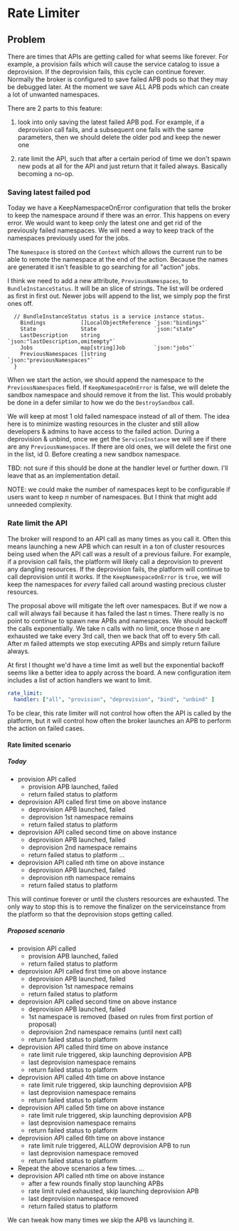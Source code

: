 # Rate Limiter

## Problem

There are times that APIs are getting called for what seems like forever. For
example, a provision fails which will cause the service catalog to issue a
deprovision. If the deprovision fails, this cycle can continue forever.
Normally the broker is configured to save failed APB pods so that they may be
debugged later. At the moment we save ALL APB pods which can create a lot of
unwanted namespaces.

There are 2 parts to this feature:

1) look into only saving the latest failed APB pod. For example, if a
   deprovision call fails, and a subsequent one fails with the same
   parameters, then we should delete the older pod and keep the newer one

2) rate limit the API, such that after a certain period of time we don't
   spawn new pods at all for the API and just return that it failed always.
   Basically becoming a no-op.

### Saving latest failed pod

Today we have a KeepNamespaceOnError configuration that tells the broker to
keep the namespace around if there was an error. This happens on every error.
We would want to keep only the latest one and get rid of the previously failed
namespaces. We will need a way to keep track of the namespaces previously used
for the jobs.

The `Namespace` is stored on the `Context` which allows the current run to be
able to remote the namespace at the end of the action. Because the names are
generated it isn't feasible to go searching for all "action" jobs.

I think we need to add a new attribute, `PreviousNamespaces`, to
`BundleInstanceStatus`. It will be an slice of strings. The list will be ordered
as first in first out. Newer jobs will append to the list, we simply pop the
first ones off.

```
  // BundleInstanceStatus status is a service instance status.
    Bindings           []LocalObjectReference `json:"bindings"`
    State              State                  `json:"state"`
    LastDescription    string                 `json:"lastDescription,omitempty"`
    Jobs               map[string]Job         `json:"jobs"`
    PreviousNamespaces []string               `json:"previousNamespaces"`
  }
```

When we start the action, we should append the namespace to the
`PreviousNamespaces` field. If `KeepNamespaceOnError` is false, we will delete
the sandbox namespace and should remove it from the list. This would probably be
done in a defer similar to how we do the `DestroySandbox` call.

We will keep at most 1 old failed namespace instead of all of them. The idea
here is to minimize wasting resources in the cluster and still allow developers
& admins to have access to the failed action. During a deprovision & unbind,
once we get the `ServiceInstance` we will see if there are any
`PreviousNamespaces`. If there are old ones, we will delete the first one in the
list, id 0. Before creating a new sandbox namespace.

TBD: not sure if this should be done at the handler level or further down. I'll
leave that as an implementation detail.

NOTE: we could make the number of namespaces kept to be configurable if users
want to keep _n_ number of namespaces. But I think that might add unneeded
complexity.

### Rate limit the API

The broker will respond to an API call as many times as you call it. Often this
means launching a new APB which can result in a ton of cluster resources being
used when the API call was a result of a previous failure. For example, if a
provision call fails, the platform will likely call a deprovision to prevent any
dangling resources. If the deprovision fails, the platform will continue to call
deprovision until it works. If the `KeepNamespaceOnError` is `true`, we will
keep the namespaces for *every* failed call around wasting precious cluster
resources.

The proposal above will mitigate the left over namespaces. But if we now a call
will always fail because it has failed the last n times. There really is no
point to continue to spawn new APBs and namespaces. We should backoff the calls
exponentially. We take n calls with no limit, once those n are exhausted we take
every 3rd call, then we back that off to every 5th call. After m failed attempts
we stop executing APBs and simply return failure always.

At first I thought we'd have a time limit as well but the exponential backoff
seems like a better idea to apply across the board.  A new configuration item
includes a list of action handlers we want to limit.

```yaml
rate_limit:
  handler: ["all", "provision", "deprovision", "bind", "unbind" ]
```

To be clear, this rate limiter will not control how often the API is called by
the platform, but it will control how often the broker launches an APB to
perform the action on failed cases.

#### Rate limited scenario

##### Today

- provision API called
  - provision APB launched, failed
  - return failed status to platform
- deprovision API called first time on above instance
  - deprovision APB launched, failed
  - deprovision 1st namespace remains
  - return failed status to platform
- deprovision API called second time on above instance
  - deprovision APB launched, failed
  - deprovision 2nd namespace remains
  - return failed status to platform
  ...
- deprovision API called nth time on above instance
  - deprovision APB launched, failed
  - deprovision nth namespace remains
  - return failed status to platform

This will continue forever or until the clusters resources are exhausted. The
only way to stop this is to remove the finalizer on the serviceinstance from the
platform so that the deprovision stops getting called.

##### Proposed scenario

- provision API called
  - provision APB launched, failed
  - return failed status to platform
- deprovision API called first time on above instance
  - deprovision APB launched, failed
  - deprovision 1st namespace remains
  - return failed status to platform
- deprovision API called second time on above instance
  - deprovision APB launched, failed
  - 1st namespace is removed (based on rules from first portion of proposal)
  - deprovision 2nd namespace remains (until next call)
  - return failed status to platform
- deprovision API called third time on above instance
  - rate limit rule triggered, skip launching deprovision APB
  - last deprovision namespace remains
  - return failed status to platform
- deprovision API called 4th time on above instance
  - rate limit rule triggered, skip launching deprovision APB
  - last deprovision namespace remains
  - return failed status to platform
- deprovision API called 5th time on above instance
  - rate limit rule triggered, skip launching deprovision APB
  - last deprovision namespace remains
  - return failed status to platform
- deprovision API called 6th time on above instance
  - rate limit rule triggered, ALLOW deprovision APB to run
  - last deprovision namespace removed
  - return failed status to platform
- Repeat the above scenarios a few times.
  ...
- deprovision API called nth time on above instance
  - after a few rounds finally stop launching APBs
  - rate limit ruled exhausted, skip launching deprovision APB
  - last deprovision namespace removed
  - return failed status to platform

We can tweak how many times we skip the APB vs launching it.
